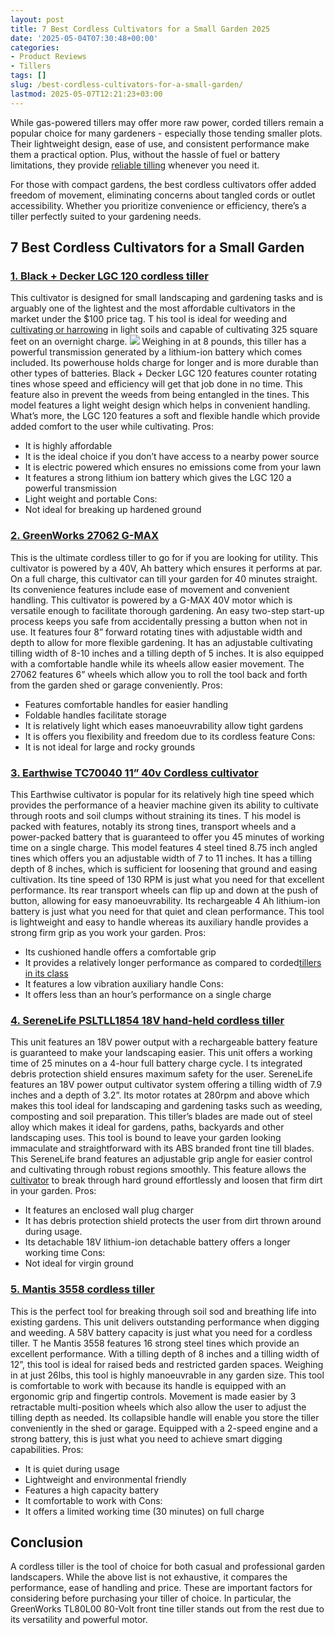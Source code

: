 ```yaml
---
layout: post
title: 7 Best Cordless Cultivators for a Small Garden 2025
date: '2025-05-04T07:30:48+00:00'
categories:
- Product Reviews
- Tillers
tags: []
slug: /best-cordless-cultivators-for-a-small-garden/
lastmod: 2025-05-07T12:21:23+03:00
---
```


While gas-powered tillers may offer more raw power, corded tillers remain a popular choice for many gardeners - especially those tending smaller plots. Their lightweight design, ease of use, and consistent performance make them a practical option. Plus, without the hassle of fuel or battery limitations, they provide
[reliable tilling](https://pestpolicy.com/best-garden-tiller-for-a-woman/)
whenever you need it.

For those with compact gardens, the best cordless cultivators offer added freedom of movement, eliminating concerns about tangled cords or outlet accessibility. Whether you prioritize convenience or efficiency, there’s a tiller perfectly suited to your gardening needs.
## 7 Best Cordless Cultivators for a Small Garden
### [1. Black + Decker LGC 120 cordless tiller](https://www.amazon.com/dp/B004JMZH2G/?tag=p-policy-20)
This cultivator is designed for small landscaping and gardening tasks and is arguably one of the lightest and the most affordable cultivators in the market under the $100 price tag.
T
his tool is ideal for weeding and
[cultivating or harrowing](https://pestpolicy.com/harrowing-guide/)
in light soils and capable of cultivating 325 square feet on an overnight charge.
![](/assets/img/03/Best-Cordless-Cultivators-for-a-Small-Garden-300x230.jpg)
Weighing in at 8 pounds, this tiller has a powerful transmission generated by a lithium-ion battery which comes included. Its powerhouse holds charge for longer and is more durable than other types of batteries.
Black + Decker LGC 120 features counter rotating tines whose speed and efficiency will get that job done in no time. This feature also in prevent the weeds from being entangled in the tines.
This model features a light weight design which helps in convenient handling. What’s more, the LGC 120 features a soft and flexible handle which provide added comfort to the user while cultivating.
Pros:
- It is highly affordable
- It is the ideal choice if you don’t have access to a nearby power source
- It is electric powered which ensures no emissions come from your lawn
- It features a strong lithium ion battery which gives the LGC 120 a powerful transmission
- Light weight and portable
Cons:
- Not ideal for breaking up hardened ground
### [2. GreenWorks 27062 G-MAX](https://www.amazon.com/dp/B00AW72V58/?tag=p-policy-20)
This is the ultimate cordless tiller to go for if you are looking for utility. This cultivator is powered by a 40V, Ah battery which ensures it performs at par.
On a full charge, this cultivator can till your garden for 40 minutes straight. Its convenience features include ease of movement and convenient handling.
This cultivator is powered by a G-MAX 40V motor which is versatile enough to facilitate thorough gardening. An easy two-step start-up process keeps you safe from accidentally pressing a button when not in use.
It features four 8” forward rotating tines with adjustable width and depth to allow for more flexible gardening. It has an adjustable cultivating tilling width of 8-10 inches and a tilling depth of 5 inches.
It is also equipped with a comfortable handle while its wheels allow easier movement. The 27062 features 6” wheels which allow you to roll the tool back and forth from the garden shed or garage conveniently.
Pros:
- Features comfortable handles for easier handling
- Foldable handles facilitate storage
- It is relatively light which eases manoeuvrability allow tight gardens
- It is offers you flexibility and freedom due to its cordless feature
Cons:
- It is not ideal for large and rocky grounds
### [3. Earthwise TC70040 11” 40v Cordless cultivator](https://www.amazon.com/Earthwise-TC70040-Lithium-Ion-Cordless-Cultivator/dp/B018QDPT58)
This Earthwise cultivator is popular for its relatively high tine speed which provides the performance of a heavier machine given its ability to cultivate through roots and soil clumps without straining its tines.
T
his model is packed with features, notably its strong tines, transport wheels and a power-packed battery that is guaranteed to offer you 45 minutes of working time on a single charge.
This model features 4 steel tined 8.75 inch angled tines which offers you an adjustable width of 7 to 11 inches. It has a tilling depth of 8 inches, which is sufficient for loosening that ground and easing cultivation. Its tine speed of 130 RPM is just what you need for that excellent performance.
Its rear transport wheels can flip up and down at the push of button, allowing for easy manoeuvrability. Its rechargeable 4 Ah lithium-ion battery is just what you need for that quiet and clean performance.
This tool is lightweight and easy to handle whereas its auxiliary handle provides a strong firm grip as you work your garden.
Pros:
- Its cushioned handle offers a comfortable grip
- It provides a relatively longer performance as compared to corded[tillers in its class](https://pestpolicy.com/best-tiller-for-subcompact-tractor/)
- It features a low vibration auxiliary handle
Cons:
- It offers less than an hour’s performance on a single charge
### [4. SereneLife PSLTLL1854 18V hand-held cordless tiller](https://www.amazon.com/dp/B07GDJ2CSH/?tag=p-policy-20)
This unit features an 18V power output with a rechargeable battery feature is guaranteed to make your landscaping easier. This unit offers a working time of 25 minutes on a 4-hour full battery charge cycle.
I
ts integrated debris protection shield ensures maximum safety for the user. SereneLife features an 18V power output cultivator system offering a tilling width of 7.9 inches and a depth of 3.2”. Its motor rotates at 280rpm and above which makes this tool ideal for landscaping and gardening tasks such as weeding, composting and soil preparation.
This tiller’s blades are made out of steel alloy which makes it ideal for gardens, paths, backyards and other landscaping uses. This tool is bound to leave your garden looking immaculate and straightforward with its ABS branded front tine till blades.
This SereneLife brand features an adjustable grip angle for easier control and cultivating through robust regions smoothly. This feature allows the
[cultivator](https://pestpolicy.com/best-electric-tiller-for-clay-soil/)
to break through hard ground effortlessly and loosen that firm dirt in your garden.
Pros:
- It features an enclosed wall plug charger
- It has debris protection shield protects the user from dirt thrown around during usage.
- Its detachable 18V lithium-ion detachable battery offers a longer working time
Cons:
- Not ideal for virgin ground
### [5. Mantis 3558 cordless tiller](https://www.amazon.com/dp/B078HJQWTT?tag=p-policy-20)
This is the perfect tool for breaking through soil sod and breathing life into existing gardens. This unit delivers outstanding performance when digging and weeding. A 58V battery capacity is just what you need for a cordless tiller.
T
he Mantis 3558 features 16 strong steel tines which provide an excellent performance. With a tilling depth of 8 inches and a tilling width of 12”, this tool is ideal for raised beds and restricted garden spaces. Weighing in at just 26lbs, this tool is highly manoeuvrable in any garden size.
This tool is comfortable to work with because its handle is equipped with an ergonomic grip and fingertip controls. Movement is made easier by 3 retractable multi-position wheels which also allow the user to adjust the tilling depth as needed. Its collapsible handle will enable you store the tiller conveniently in the shed or garage.
Equipped with a 2-speed engine and a strong battery, this is just what you need to achieve smart digging capabilities.
Pros:
- It is quiet during usage
- Lightweight and environmental friendly
- Features a high capacity battery
- It comfortable to work with
Cons:
- It offers a limited working time (30 minutes) on full charge
## Conclusion
A cordless tiller is the tool of choice for both casual and professional garden landscapers. While the above list is not exhaustive, it compares the performance, ease of handling and price.
These are important factors for considering before purchasing your tiller of choice. In particular, the GreenWorks TL80L00 80-Volt front tine tiller stands out from the rest due to its versatility and powerful motor.
